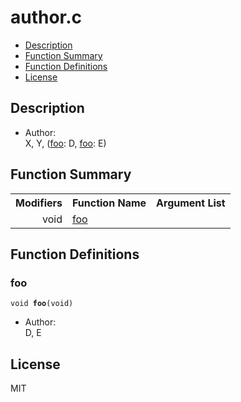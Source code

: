  # author\.c #

 * [Description](#user-content-preamble)
 * [Function Summary](#user-content-summary)
 * [Function Definitions](#user-content-fn)
 * [License](#user-content-license)

 ## <a id = "user-content-preamble" name = "user-content-preamble">Description</a> ##

 * Author:  
   X, Y, ([foo](#fn:foo):  D, [foo](#fn:foo):  E)




 ## <a id = "user-content-summary" name = "user-content-summary">Function Summary</a> ##

<table>

<tr><th>Modifiers</th><th>Function Name</th><th>Argument List</th></tr>

<tr><td align = right>void</td><td><a href = "#user-content-fn-a9f37ed7">foo</a></td><td></td></tr>

</table>



 ## <a id = "user-content-fn" name = "user-content-fn">Function Definitions</a> ##

 ### <a id = "user-content-fn-a9f37ed7" name = "user-content-fn-a9f37ed7">foo</a> ###

<code>void <strong>foo</strong>(void)</code>

 - Author:  
   D, E






 ## <a id = "user-content-license" name = "user-content-license">License</a> ##

MIT



